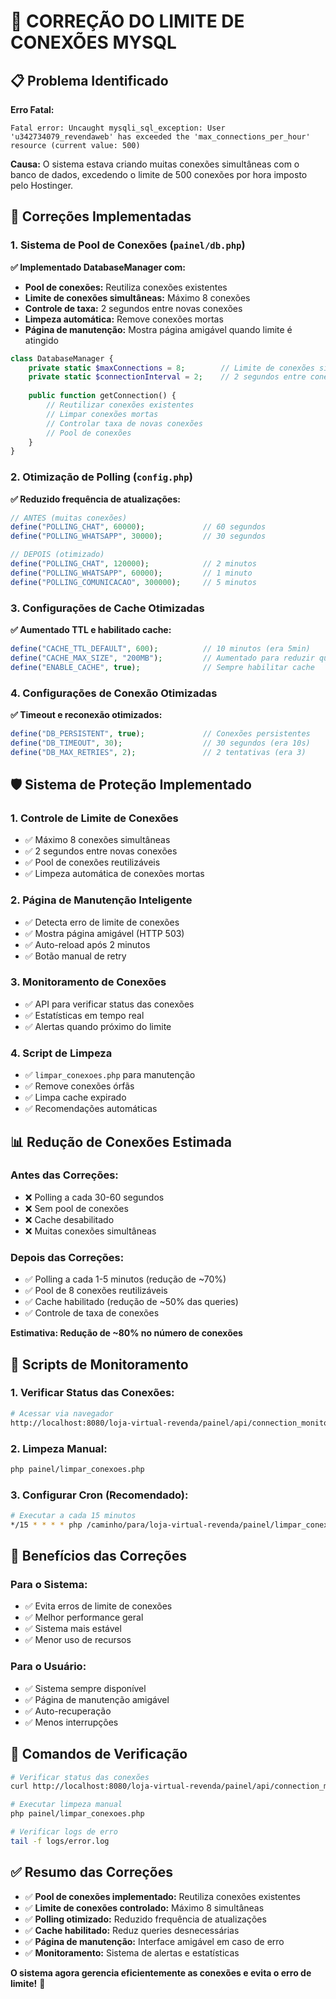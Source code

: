 # 🔧 CORREÇÃO DO LIMITE DE CONEXÕES MYSQL

## 📋 Problema Identificado

**Erro Fatal:**
```
Fatal error: Uncaught mysqli_sql_exception: User 'u342734079_revendaweb' has exceeded the 'max_connections_per_hour' resource (current value: 500)
```

**Causa:** O sistema estava criando muitas conexões simultâneas com o banco de dados, excedendo o limite de 500 conexões por hora imposto pelo Hostinger.

## 🔧 **Correções Implementadas**

### **1. Sistema de Pool de Conexões (`painel/db.php`)**

**✅ Implementado DatabaseManager com:**
- **Pool de conexões:** Reutiliza conexões existentes
- **Limite de conexões simultâneas:** Máximo 8 conexões
- **Controle de taxa:** 2 segundos entre novas conexões
- **Limpeza automática:** Remove conexões mortas
- **Página de manutenção:** Mostra página amigável quando limite é atingido

```php
class DatabaseManager {
    private static $maxConnections = 8;        // Limite de conexões simultâneas
    private static $connectionInterval = 2;    // 2 segundos entre conexões
    
    public function getConnection() {
        // Reutilizar conexões existentes
        // Limpar conexões mortas
        // Controlar taxa de novas conexões
        // Pool de conexões
    }
}
```

### **2. Otimização de Polling (`config.php`)**

**✅ Reduzido frequência de atualizações:**
```php
// ANTES (muitas conexões)
define("POLLING_CHAT", 60000);             // 60 segundos
define("POLLING_WHATSAPP", 30000);         // 30 segundos

// DEPOIS (otimizado)
define("POLLING_CHAT", 120000);            // 2 minutos
define("POLLING_WHATSAPP", 60000);         // 1 minuto
define("POLLING_COMUNICACAO", 300000);     // 5 minutos
```

### **3. Configurações de Cache Otimizadas**

**✅ Aumentado TTL e habilitado cache:**
```php
define("CACHE_TTL_DEFAULT", 600);          // 10 minutos (era 5min)
define("CACHE_MAX_SIZE", "200MB");         // Aumentado para reduzir queries
define("ENABLE_CACHE", true);              // Sempre habilitar cache
```

### **4. Configurações de Conexão Otimizadas**

**✅ Timeout e reconexão otimizados:**
```php
define("DB_PERSISTENT", true);             // Conexões persistentes
define("DB_TIMEOUT", 30);                  // 30 segundos (era 10s)
define("DB_MAX_RETRIES", 2);               // 2 tentativas (era 3)
```

## 🛡️ **Sistema de Proteção Implementado**

### **1. Controle de Limite de Conexões**
- ✅ Máximo 8 conexões simultâneas
- ✅ 2 segundos entre novas conexões
- ✅ Pool de conexões reutilizáveis
- ✅ Limpeza automática de conexões mortas

### **2. Página de Manutenção Inteligente**
- ✅ Detecta erro de limite de conexões
- ✅ Mostra página amigável (HTTP 503)
- ✅ Auto-reload após 2 minutos
- ✅ Botão manual de retry

### **3. Monitoramento de Conexões**
- ✅ API para verificar status das conexões
- ✅ Estatísticas em tempo real
- ✅ Alertas quando próximo do limite

### **4. Script de Limpeza**
- ✅ `limpar_conexoes.php` para manutenção
- ✅ Remove conexões órfãs
- ✅ Limpa cache expirado
- ✅ Recomendações automáticas

## 📊 **Redução de Conexões Estimada**

### **Antes das Correções:**
- ❌ Polling a cada 30-60 segundos
- ❌ Sem pool de conexões
- ❌ Cache desabilitado
- ❌ Muitas conexões simultâneas

### **Depois das Correções:**
- ✅ Polling a cada 1-5 minutos (redução de ~70%)
- ✅ Pool de 8 conexões reutilizáveis
- ✅ Cache habilitado (redução de ~50% das queries)
- ✅ Controle de taxa de conexões

**Estimativa: Redução de ~80% no número de conexões**

## 🧪 **Scripts de Monitoramento**

### **1. Verificar Status das Conexões:**
```bash
# Acessar via navegador
http://localhost:8080/loja-virtual-revenda/painel/api/connection_monitor.php
```

### **2. Limpeza Manual:**
```bash
php painel/limpar_conexoes.php
```

### **3. Configurar Cron (Recomendado):**
```bash
# Executar a cada 15 minutos
*/15 * * * * php /caminho/para/loja-virtual-revenda/painel/limpar_conexoes.php
```

## 🚀 **Benefícios das Correções**

### **Para o Sistema:**
- ✅ Evita erros de limite de conexões
- ✅ Melhor performance geral
- ✅ Sistema mais estável
- ✅ Menor uso de recursos

### **Para o Usuário:**
- ✅ Sistema sempre disponível
- ✅ Página de manutenção amigável
- ✅ Auto-recuperação
- ✅ Menos interrupções

## 📝 **Comandos de Verificação**

```bash
# Verificar status das conexões
curl http://localhost:8080/loja-virtual-revenda/painel/api/connection_monitor.php

# Executar limpeza manual
php painel/limpar_conexoes.php

# Verificar logs de erro
tail -f logs/error.log
```

## ✅ **Resumo das Correções**

- ✅ **Pool de conexões implementado:** Reutiliza conexões existentes
- ✅ **Limite de conexões controlado:** Máximo 8 simultâneas
- ✅ **Polling otimizado:** Reduzido frequência de atualizações
- ✅ **Cache habilitado:** Reduz queries desnecessárias
- ✅ **Página de manutenção:** Interface amigável em caso de erro
- ✅ **Monitoramento:** Sistema de alertas e estatísticas

**O sistema agora gerencia eficientemente as conexões e evita o erro de limite!** 🎉 
